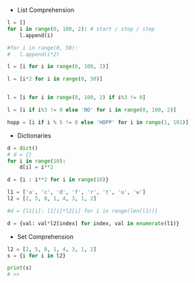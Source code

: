 - List Comprehension

```python
l = []
for i in range(0, 100, 2): # start / stop / step
	l.append(i)

#for i in range(0, 50):
#	l.append(i*2)
```

```python
l = [i for i in range(0, 100, 2)]

l = [i*2 for i in range(0, 50)]

```

```python

l = [i for i in range(0, 100, 2) if i%3 != 0]

```

```python
l = [i if i%3 != 0 else 'NO' for i in range(0, 100, 2)]

```

```python
hopp = [i if i % 5 != 0 else 'HOPP' for i in range(1, 101)]
```


- Dictionaries

```python
d = dict()
# d = {}
for i in range(10):
	d[i] = i**2
```

```python
d = {i : i**2 for i in range(10)}
```

```python
l1 = ['a', 'c', 'd', 'f', 'r', 't', 'u', 'w']
l2 = [2, 5, 8, 1, 4, 3, 1, 2]

#d = {l1[i]: l1[i]*l2[i] for i in range(len(l1))}

d = {val: val*l2[index] for index, val in enumerate(l1)}


```

- Set Comprehension

```python
l2 = [2, 5, 8, 1, 4, 3, 1, 2]
s = {i for i in l2}

print(s)
# >>
```